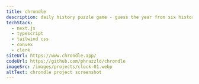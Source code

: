 ```yaml
---
title: chrondle
description: daily history puzzle game - guess the year from six historical events
techStack:
  - next.js
  - typescript
  - tailwind css
  - convex
  - clerk
siteUrl: https://www.chrondle.app/
codeUrl: https://github.com/phrazzld/chrondle
imageSrc: /images/projects/clock-01.webp
altText: chrondle project screenshot
---
```

